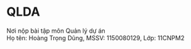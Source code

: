# QLDA
Nơi nộp bài tập môn Quản lý dự án  
Họ tên: Hoàng Trọng Dũng, MSSV: 1150080129, Lớp: 11CNPM2 
